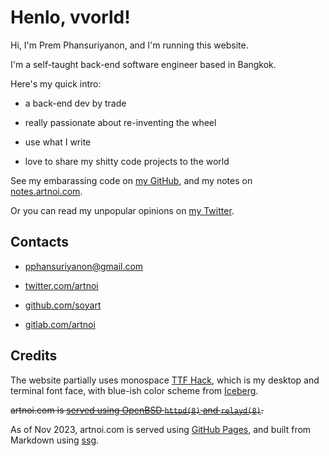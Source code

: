 # Henlo, vvorld!

Hi, I'm Prem Phansuriyanon, and I'm running this website.

I'm a self-taught back-end software engineer based in Bangkok.

Here's my quick intro:

- a back-end dev by trade

- really passionate about re-inventing the wheel

- use what I write

- love to share my shitty code projects to the world

See my embarassing code on [my GitHub](https://github.com/soyart),
and my notes on [notes.artnoi.com](https://notes.artnoi.com/#/all-pages).

Or you can read my unpopular opinions on [my Twitter](https://twitter.com/artnoi).

## Contacts

- [pphansuriyanon@gmail.com](mailto:pphansuriyanon@gmail.com)

- [twitter.com/artnoi](https://twitter.com/artnoi)

- [github.com/soyart](https://github.com/soyart)

- [gitlab.com/artnoi](https://gitlab.com/artnoi)

## Credits

The website partially uses monospace [TTF Hack](https://sourcefoundry.org/hack/),
which is my desktop and terminal font face, with blue-ish color scheme from
[Iceberg](https://github.com/cocopon/iceberg.vim).

<s>artnoi.com is [served using OpenBSD `httpd(8)` and `relayd(8)`](/blog/2022/openbsd-https).</s>

As of Nov 2023, artnoi.com is served using [GitHub Pages](https://docs.github.com/en/pages),
and built from Markdown using [ssg](https://github.com/soyart/ssg).
